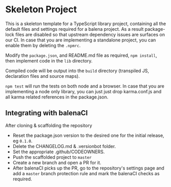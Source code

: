 # Skeleton Project

This is a skeleton template for a TypeScript library project, containing all the default files and settings required for a balena project.
As a result package-lock files are disabled so that upstream dependency issues are surfaces on our CI.
In case that you are implementing a standalone project, you can enable them by deleting the `.npmrc`.

Modify the `package.json`, and README.md file as required, `npm install`, then implement code in the `lib` directory. 

Compiled code will be output into the `build` directory (transpiled JS, declaration files and source maps).

`npm test` will run the tests on both node and a browser.
In case that you are implementing a node only library, you can just just drop karma.conf.js and all karma related references in the package.json.

## Integrating with balenaCI

After cloning & scaffolding the repository
* Reset the package.json version to the desired one for the initial release, eg `0.1.0`.
* Delete the CHANGELOG.md & .versionbot folder.
* Set the appropriate .github/CODEOWNERS.
* Push the scaffolded project to `master`
* Create a new branch and open a PR for it.
* After balenaCI picks up the PR, go to the repository's settings page and add a
  `master` branch protection rule and mark the balenaCI checks as required.
